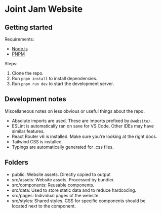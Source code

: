 # Joint Jam Website

## Getting started

Requirements:
- [Node.js](https://nodejs.org/en/download)
- [PNPM](https://pnpm.io/installation)

Steps:
1. Clone the repo.
2. Run `pnpm install` to install dependencies.
3. Run `pnpm run dev` to start the development server.

## Development notes

Miscellaneous notes on less obvious or useful things about the repo.

- Absolute imports are used. These are imports prefixed by `@website/`.
- ESLint is automatically ran on save for VS Code. Other IDEs may have similar features.
- React Router v6 is installed. Make sure you're looking at the right docs.
- Tailwind CSS is installed.
- Typings are automatically generated for .css files.

## Folders

- public: Website assets. Directly copied to output
- src/assets: Website assets. Processed by bundler.
- src/components: Reusable components.
- src/data: Used to store static data and to reduce hardcoding.
- src/pages: Individual pages of the website.
- src/styles: Shared styles. CSS for specific components should be located next to the component.
